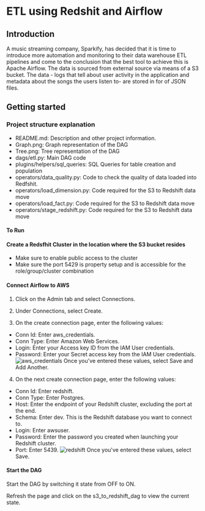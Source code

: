 # ETL using Redshit and Airflow

## Introduction

A music streaming company, Sparkify, has decided that it is time to introduce more automation and monitoring to their data warehouse ETL pipelines and come to the conclusion that the best tool to achieve this is Apache Airflow. 
The data is sourced from external source via means of a S3 bucket. The data - logs that tell about user activity in the application and  metadata about the songs the users listen to- are stored in for of JSON files. 

## Getting started


### Project structure explanation
* README.md: Description and other project information.
* Graph.png: Graph representation of the DAG  
* Tree.png: Tree representation of the DAG
* dags/etl.py: Main DAG code
* plugins/helpers/sql_queries: SQL Queries for table creation and population
* operators/data_quality.py: Code to check the quality of data loaded into Redfshit.
* operators/load_dimension.py: Code required for the S3 to Redshift data move
* operators/load_fact.py: Code required for the S3 to Redshift data move
* operators/stage_redshift.py: Code required for the S3 to Redshift data move

#### To Run

#### Create a Redsfhit Cluster in the location where the S3 bucket resides
* Make sure to enable public access to the cluster
* Make sure the port 5429 is property setup and is accessible for the role/group/cluster combination


#### Connect Airflow to AWS

1. Click on the Admin tab and select Connections.

2. Under Connections, select Create.

3. On the create connection page, enter the following values:
- Conn Id: Enter aws_credentials.
- Conn Type: Enter Amazon Web Services.
- Login: Enter your Access key ID from the IAM User credentials.
- Password: Enter your Secret access key from the IAM User credentials.
![aws_credentials](https://video.udacity-data.com/topher/2019/February/5c5aaefe_connection-aws-credentials/connection-aws-credentials.png)
Once you've entered these values, select Save and Add Another.

4. On the next create connection page, enter the following values:
- Conn Id: Enter redshift.
- Conn Type: Enter Postgres.
- Host: Enter the endpoint of your Redshift cluster, excluding the port at the end.
- Schema: Enter dev. This is the Redshift database you want to connect to.
- Login: Enter awsuser.
- Password: Enter the password you created when launching your Redshift cluster.
- Port: Enter 5439.
![redshift](https://video.udacity-data.com/topher/2019/February/5c5aaf07_connection-redshift/connection-redshift.png)
Once you've entered these values, select Save.

#### Start the DAG
Start the DAG by switching it state from OFF to ON.

Refresh the page and click on the s3_to_redshift_dag to view the current state.


